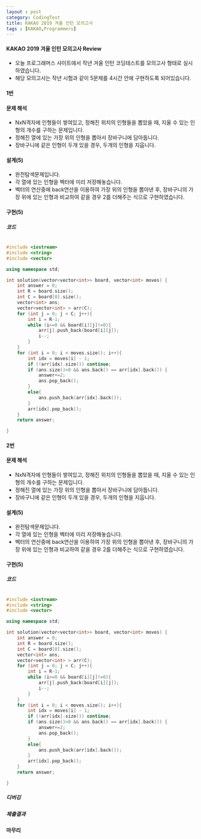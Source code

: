 ```yaml
---
layout : post
category: CodingTest
title: KAKAO 2019 겨울 인턴 모의고사
tags : [KAKAO,Programmers]
---
```


#### KAKAO 2019 겨울 인턴 모의고사 Review

- 오늘 프로그래머스 사이트에서 작년 겨울 인턴 코딩테스트를 모의고사 형태로 실시하였습니다.
- 해당 모의고사는 작년 시험과 같이 5문제를 4시간 안에 구현하도록 되어있습니다.

#### 1번

#### 문제 해석
  
- NxN격자에 인형들이 쌓여있고, 정해진 위치의 인형들을 뽑았을 때, 지울 수 있는 인형의 개수를 구하는 문제입니다.
- 정해진 열에 있는 가장 위의 인형을 뽑아서 장바구니에 담아둡니다.
- 장바구니에 같은 인형이 두개 있을 경우, 두개의 인형을 지웁니다.

#### 설계(5)

- 완전탐색문제입니다.
- 각 열에 있는 인형을 벡터에 미리 저장해놓습니다.
- 벡터의 연산중에 back연산을 이용하여 가장 위의 인형을 뽑아낸 후, 장바구니의 가장 위에 있는 인형과 비교하여 같을 경우 2를 더해주는 식으로 구현하였습니다.

#### 구현(5)

##### 코드

```cpp

#include <iostream>
#include <string>
#include <vector>

using namespace std;

int solution(vector<vector<int>> board, vector<int> moves) {
    int answer = 0;
    int R = board.size();
    int C = board[0].size();
    vector<int> ans;
    vector<vector<int> > arr(C);
    for (int j = 0; j < C; j++){
        int i = R-1;
        while (i>=0 && board[i][j]!=0){
            arr[j].push_back(board[i][j]);
            i--;
        }
    }
    for (int i = 0; i < moves.size(); i++){
        int idx = moves[i] - 1;
        if (!arr[idx].size()) continue;
        if (ans.size()>0 && ans.back() == arr[idx].back()) {
            answer+=2;
            ans.pop_back();
        }
        else{
            ans.push_back(arr[idx].back());
        }
        arr[idx].pop_back();
    }
    return answer;

}
```

#### 2번

#### 문제 해석
  
- NxN격자에 인형들이 쌓여있고, 정해진 위치의 인형들을 뽑았을 때, 지울 수 있는 인형의 개수를 구하는 문제입니다.
- 정해진 열에 있는 가장 위의 인형을 뽑아서 장바구니에 담아둡니다.
- 장바구니에 같은 인형이 두개 있을 경우, 두개의 인형을 지웁니다.

#### 설계(5)

- 완전탐색문제입니다.
- 각 열에 있는 인형을 벡터에 미리 저장해놓습니다.
- 벡터의 연산중에 back연산을 이용하여 가장 위의 인형을 뽑아낸 후, 장바구니의 가장 위에 있는 인형과 비교하여 같을 경우 2를 더해주는 식으로 구현하였습니다.

#### 구현(5)

##### 코드

```cpp

#include <iostream>
#include <string>
#include <vector>

using namespace std;

int solution(vector<vector<int>> board, vector<int> moves) {
    int answer = 0;
    int R = board.size();
    int C = board[0].size();
    vector<int> ans;
    vector<vector<int> > arr(C);
    for (int j = 0; j < C; j++){
        int i = R-1;
        while (i>=0 && board[i][j]!=0){
            arr[j].push_back(board[i][j]);
            i--;
        }
    }
    for (int i = 0; i < moves.size(); i++){
        int idx = moves[i] - 1;
        if (!arr[idx].size()) continue;
        if (ans.size()>0 && ans.back() == arr[idx].back()) {
            answer+=2;
            ans.pop_back();
        }
        else{
            ans.push_back(arr[idx].back());
        }
        arr[idx].pop_back();
    }
    return answer;

}
```
##### 디버깅

##### 제출결과


#### 마무리
